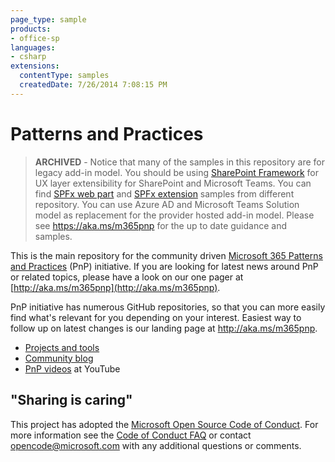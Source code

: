 ```yaml
---
page_type: sample
products:
- office-sp
languages:
- csharp
extensions:
  contentType: samples
  createdDate: 7/26/2014 7:08:15 PM
---
```

# Patterns and Practices #

> **ARCHIVED** - Notice that many of the samples in this repository are for legacy add-in model. You should be using [SharePoint Framework](https://aka.ms/spfx) for UX layer extensibility for SharePoint and Microsoft Teams. You can find [SPFx web part](https://aka.ms/spfx-webparts) and [SPFx extension](https://aka.ms/spfx-webparts) samples from different repository. You can use Azure AD and Microsoft Teams Solution model as replacement for the provider hosted add-in model. Please see https://aka.ms/m365pnp for the up to date guidance and samples.

This is the main repository for the community driven [Microsoft 365 Patterns and Practices](http://aka.ms/m365pnp) (PnP) initiative. If you are looking for latest news around PnP or related topics, please have a look on our one pager at [http://aka.ms/m365pnp](http://aka.ms/m365pnp). 

PnP initiative has numerous GitHub repositories, so that you can more easily find what's relevant for you depending on your interest. Easiest way to follow up on latest changes is our landing page at http://aka.ms/m365pnp. 

- [Projects and tools](http://aka.ms/m365pnp)
- [Community blog](http://aka.ms/m365pnp/community/blog)
- [PnP videos](http://aka.ms/m365pnp/videos) at YouTube

## "Sharing is caring" 

This project has adopted the [Microsoft Open Source Code of Conduct](https://opensource.microsoft.com/codeofconduct/). For more information see the [Code of Conduct FAQ](https://opensource.microsoft.com/codeofconduct/faq/) or contact [opencode@microsoft.com](mailto:opencode@microsoft.com) with any additional questions or comments. 
  

